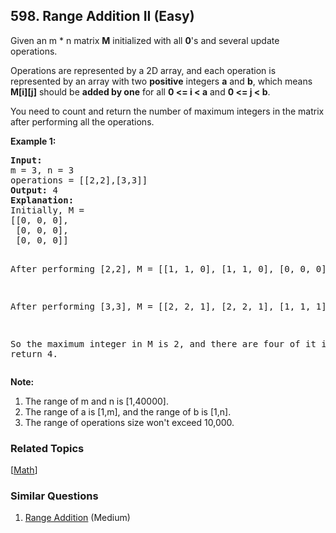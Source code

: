 <!--|This file generated by command(leetcode description); DO NOT EDIT.    |-->
<!--+----------------------------------------------------------------------+-->
<!--|@author    Openset <openset.wang@gmail.com>                           |-->
<!--|@link      https://github.com/openset                                 |-->
<!--|@home      https://github.com/openset/leetcode                        |-->
<!--+----------------------------------------------------------------------+-->

## 598. Range Addition II (Easy)

<p>Given an m * n matrix <b>M</b> initialized with all <b>0</b>'s and several update operations.</p>
<p>Operations are represented by a 2D array, and each operation is represented by an array with two <b>positive</b> integers <b>a</b> and <b>b</b>, which means <b>M[i][j]</b> should be <b>added by one</b> for all <b>0 <= i < a</b> and <b>0 <= j < b</b>. </p>
<p>You need to count and return the number of maximum integers in the matrix after performing all the operations.</p>

<p><b>Example 1:</b><br />
<pre>
<b>Input:</b> 
m = 3, n = 3
operations = [[2,2],[3,3]]
<b>Output:</b> 4
<b>Explanation:</b> 
Initially, M = 
[[0, 0, 0],
 [0, 0, 0],
 [0, 0, 0]]

After performing [2,2], M = 
[[1, 1, 0],
 [1, 1, 0],
 [0, 0, 0]]

After performing [3,3], M = 
[[2, 2, 1],
 [2, 2, 1],
 [1, 1, 1]]

So the maximum integer in M is 2, and there are four of it in M. So return 4.
</pre>
</p>

<p><b>Note:</b><br>
<ol>
<li>The range of m and n is [1,40000].</li>
<li>The range of a is [1,m], and the range of b is [1,n].</li>
<li>The range of operations size won't exceed 10,000.</li>
</ol>
</p>

### Related Topics
[[Math](https://github.com/openset/leetcode/tree/master/tag/math/README.md)]

### Similar Questions
  1. [Range Addition](https://github.com/openset/leetcode/tree/master/problems/range-addition) (Medium)
